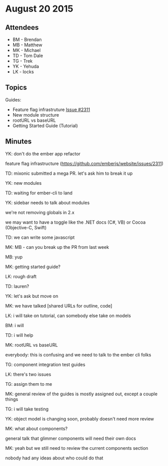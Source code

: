# August 20 2015

## Attendees

* BM - Brendan
* MB - Matthew
* MK - Michael
* TD - Tom Dale
* TG - Trek
* YK - Yehuda
* LK - locks


## Topics

Guides:
* Feature flag infrastruture [Issue #2311](https://github.com/emberjs/website/issues/2311)
* New module structure
* rootURL vs baseURL
* Getting Started Guide (Tutorial)


## Minutes

YK: don't do the ember app refactor

feature flag infrastructure (https://github.com/emberjs/website/issues/2311)

TD: mixonic submitted a mega PR. let's ask him to break it up

YK: new modules

TD: waiting for ember-cli to land

YK: sidebar needs to talk about modules

we're not removing globals in 2.x

we may want to have a toggle like the .NET docs (C#, VB) or Cocoa (Objective-C, Swift)

TD: we can write some javascript

MK: MB - can you break up the PR from last week

MB: yup

MK: getting started guide?

LK: rough draft

TD: lauren?

YK: let's ask but move on

MK: we have talked [shared URLs for outline, code]

LK: i will take on tutorial, can somebody else take on models

BM: i will

TD: i will help

MK: rootURL vs baseURL

everybody: this is confusing and we need to talk to the ember cli folks

TG: component integration test guides

LK: there's two issues

TG: assign them to me

MK: general review of the guides is mostly assigned out, except a couple things

TG: i will take testing

YK: object model is changing soon, probably doesn't need more review

MK: what about components?

general talk that glimmer components will need their own docs

MK: yeah but we still need to review the current components section

nobody had any ideas about who could do that